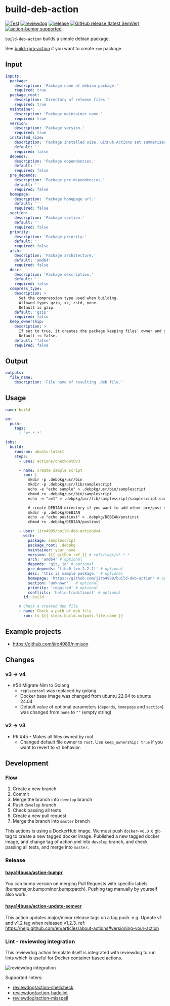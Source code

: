 # build-deb-action

<!-- TODO: replace jiro4989/build-deb-action with your repo name -->
[![Test](https://github.com/jiro4989/build-deb-action/workflows/Test/badge.svg)](https://github.com/jiro4989/build-deb-action/actions?query=workflow%3ATest)
[![reviewdog](https://github.com/jiro4989/build-deb-action/workflows/reviewdog/badge.svg)](https://github.com/jiro4989/build-deb-action/actions?query=workflow%3Areviewdog)
[![release](https://github.com/jiro4989/build-deb-action/workflows/release/badge.svg)](https://github.com/jiro4989/build-deb-action/actions?query=workflow%3Arelease)
[![GitHub release (latest SemVer)](https://img.shields.io/github/v/release/jiro4989/build-deb-action?logo=github&sort=semver)](https://github.com/jiro4989/build-deb-action/releases)
[![action-bumpr supported](https://img.shields.io/badge/bumpr-supported-ff69b4?logo=github&link=https://github.com/haya14busa/action-bumpr)](https://github.com/haya14busa/action-bumpr)

`build-deb-action` builds a simple debian package.

See [build-rpm-action](https://github.com/jiro4989/build-rpm-action) if you want to create `rpm` package.

## Input

```yaml
inputs:
  package:
    description: 'Package name of debian package.'
    required: true
  package_root:
    description: 'Directory of release files.'
    required: true
  maintainer:
    description: 'Package maintainer name.'
    required: true
  version:
    description: 'Package version.'
    required: true
  installed_size:
    description: 'Package installed size. GitHub Actions set summarized byte size of `package_root` directory when this parameter is empty.'
    default: ''
    required: false
  depends:
    description: 'Package dependencies.'
    default: ''
    required: false
  pre_depends:
    description: 'Package pre-dependencies.'
    default: ''
    required: false
  homepage:
    description: 'Package homepage url.'
    default: ''
    required: false
  section:
    description: 'Package section.'
    default: ''
    required: false
  priority:
    description: 'Package priority.'
    default: ''
    required: false
  arch:
    description: 'Package architecture.'
    default: 'amd64'
    required: false
  desc:
    description: 'Package description.'
    default: ''
    required: false
  compress_type:
    description: >
      Set the compression type used when building.
      Allowed types gzip, xz, zstd, none.
      Default is gzip.
    default: 'gzip'
    required: false
  keep_ownership:
    description: >
      If set to true, it creates the package keeping files' owner and group, otherwise they will be assigned to root
      Default is false.
    default: 'false'
    required: false
```

## Output

```yaml
outputs:
  file_name:
    description: 'File name of resulting .deb file.'
```

## Usage

```yaml
name: build

on:
  push:
    tags:
      - 'v*.*.*'

jobs:
  build:
    runs-on: ubuntu-latest
    steps:
      - uses: actions/checkout@v3

      - name: create sample script
        run: |
          mkdir -p .debpkg/usr/bin
          mkdir -p .debpkg/usr/lib/samplescript
          echo -e "echo sample" > .debpkg/usr/bin/samplescript
          chmod +x .debpkg/usr/bin/samplescript
          echo -e "a=1" > .debpkg/usr/lib/samplescript/samplescript.conf

          # create DEBIAN directory if you want to add other pre/post scripts
          mkdir -p .debpkg/DEBIAN
          echo -e "echo postinst" > .debpkg/DEBIAN/postinst
          chmod +x .debpkg/DEBIAN/postinst

      - uses: jiro4989/build-deb-action@v4
        with:
          package: samplescript
          package_root: .debpkg
          maintainer: your_name
          version: ${{ github.ref }} # refs/tags/v*.*.*
          arch: 'amd64' # optional
          depends: 'git, jq' # optional
          pre_depends: 'libc6 (>= 2.2.1)' # optional
          desc: 'this is sample package.' # optional
          homepage: 'https://github.com/jiro4989/build-deb-action' # optional
          section: 'unknown'   # optional
          priority: 'required' # optional
          conflicts: 'hello-traditional' # optional
        id: build

      # Check a created deb file
      - name: Check a path of deb file
        run: ls ${{ steps.build.outputs.file_name }}
```

## Example projects

* <https://github.com/jiro4989/nimjson>

## Changes

### v3 -> v4

* #54 Migrate Nim to Golang
  * `replacetool` was replaced by golang
  * Docker base image was changed from ubuntu 22.04 to ubuntu 24.04
  * Default value of optional parameters (`depends`, `homepage` and `section`) was changed from `none` to `""` (empty string)

### v2 -> v3

* PR #45 - Makes all files owned by root
  * Changed default file owner to `root`. Use `keep_ownership: true` if you want to revert to `v2` behavior.

## Development

### Flow

1. Create a new branch
1. Commit
1. Merge the branch into `develop` branch
1. Push `develop` branch
1. Check passing all tests
1. Create a new pull request
1. Merge the branch into `master` branch

This actions is using a DockerHub image.  We must push `docker-v0.0.0` git-tag
to create a new tagged docker image.  Published a new tagged docker image, and
change tag of action.yml into `develop` branch, and check passing all tests,
and merge into `master`.

### Release

#### [haya14busa/action-bumpr](https://github.com/haya14busa/action-bumpr)

You can bump version on merging Pull Requests with specific labels (bump:major,bump:minor,bump:patch).
Pushing tag manually by yourself also work.

#### [haya14busa/action-update-semver](https://github.com/haya14busa/action-update-semver)

This action updates major/minor release tags on a tag push. e.g. Update v1 and v1.2 tag when released v1.2.3.
ref: <https://help.github.com/en/articles/about-actions#versioning-your-action>

### Lint - reviewdog integration

This reviewdog action template itself is integrated with reviewdog to run lints
which is useful for Docker container based actions.

![reviewdog integration](https://user-images.githubusercontent.com/3797062/72735107-7fbb9600-3bde-11ea-8087-12af76e7ee6f.png)

Supported linters:

* [reviewdog/action-shellcheck](https://github.com/reviewdog/action-shellcheck)
* [reviewdog/action-hadolint](https://github.com/reviewdog/action-hadolint)
* [reviewdog/action-misspell](https://github.com/reviewdog/action-misspell)
